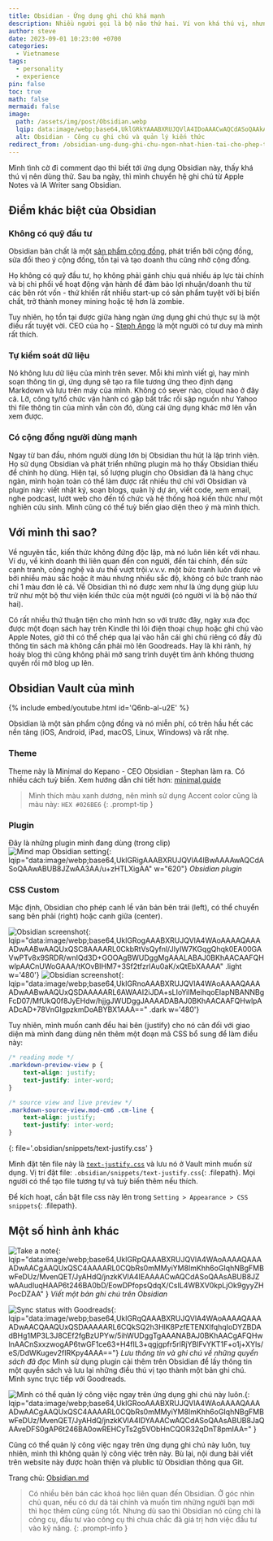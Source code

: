 ```yaml
---
title: Obsidian - Ứng dụng ghi chú khá mạnh
description: Nhiều người gọi là bộ não thứ hai. Ví von khá thú vị, nhưng đúng là một công cụ ghi chú rất mạnh.
author: steve
date: 2023-09-01 10:23:00 +0700
categories:
  - Vietnamese
tags:
  - personality
  - experience
pin: false
toc: true
math: false
mermaid: false
image:
  path: /assets/img/post/Obsidian.webp
  lqip: data:image/webp;base64,UklGRkYAAABXRUJQVlA4IDoAAACwAQCdASoQAAkABUB8JaQAAp1CNkwAAP7BsN3gHTSt8oBaczRfhAIu4MV0wTs0bQt2ksJQqKOj4AAA
  alt: Obsidian - Công cụ ghi chú và quản lý kiến thức
redirect_from: /obsidian-ung-dung-ghi-chu-ngon-nhat-hien-tai-cho-phep-toan-quyen-kiem-soat-du-lieu-cua-ban/
---
```


Mình tình cờ đi comment dạo thì biết tới ứng dụng Obsidian này, thấy khá thú vị nên dùng thử. Sau ba ngày, thì mình chuyển hệ ghi chú từ Apple Notes và IA Writer sang Obsidian.

## Điểm khác biệt của Obsidian
### Không có quỹ đầu tư
Obsidian bản chất là một [sản phẩm cộng đồng](/san-pham-cong-dong/), phát triển bởi cộng đồng, sửa đổi theo ý cộng đồng, tồn tại và tạo doanh thu cũng nhờ cộng đồng.

Họ không có quỹ đầu tư, họ không phải gánh chịu quá nhiều áp lực tài chính và bị chi phối về hoạt động vận hành để đảm bảo lợi nhuận/doanh thu từ các bên rót vốn - thứ khiến rất nhiều start-up có sản phẩm tuyệt vời bị biến chất, trở thành money mining hoặc tệ hơn là zombie.

Tuy nhiên, họ tồn tại được giữa hàng ngàn ứng dụng ghi chú thực sự là một điều rất tuyệt vời. CEO của họ - [Steph Ango](https://stephango.com/) là một người có tư duy mà mình rất thích.

### Tự kiểm soát dữ liệu
Nó không lưu dữ liệu của mình trên sever. Mỗi khi mình viết gì, hay mình soạn thông tin gì, ứng dụng sẽ tạo ra file tương ứng theo định dạng Markdown và lưu trên máy của mình. Không có sever nào, cloud nào ở đây cả. Lỡ, công ty/tổ chức vận hành có gặp bất trắc rồi sập nguồn như Yahoo thì file thông tin của mình vẫn còn đó, dùng cái ứng dụng khác mở lên vẫn xem được.

### Có cộng đồng người dùng mạnh
Ngay từ ban đầu, nhóm người dùng lớn bị Obsidian thu hút là lập trình viên. Họ sử dụng Obsidian và phát triển những plugin mà họ thấy Obsidian thiếu để chính họ dùng. Hiện tại, số lượng plugin cho Obsidian đã là hàng chục ngàn, mình hoàn toàn có thể làm được rất nhiều thứ chỉ với Obsidian và plugin này:  viết nhật ký, soạn blogs, quản lý dự án, viết code, xem email, nghe podcast, lướt web cho đến tổ chức và hệ thống hoá kiến thức như một nghiên cứu sinh. Mình cũng có thể tuỳ biến giao diện theo ý mà mình thích.

## Với mình thì sao?
Về nguyên tắc, kiến thức không đứng độc lập, mà nó luôn liên kết với nhau. Ví dụ, về kinh doanh thì liên quan đến con người, đến tài chính, đến sức cạnh tranh, công nghệ và ưu thế vượt trội.v.v.v. một bức tranh luôn được vẽ bởi nhiều màu sắc hoặc ít màu nhưng nhiều sắc độ, không có bức tranh nào chỉ 1 màu đơn lẻ cả. Về Obsidian thì nó được xem như là ứng dụng giúp lưu trữ như một bộ thư viện kiến thức của một người (có người ví là bộ não thứ hai).

Có rất nhiều thứ thuận tiện cho mình hơn so với trước đây, ngày xưa đọc được một đoạn sách hay trên Kindle thì lôi điện thoại chụp hoặc ghi chú vào Apple Notes, giờ thì có thể chép qua lại vào hẳn cái ghi chú riêng có đầy đủ thông tin sách mà không cần phải mò lên Goodreads. Hay là khi rảnh, hý hoáy blog thì cũng không phải mở sang trình duyệt tìm ảnh không thương quyền rồi mở blog up lên.

## Obsidian Vault của mình

{% include embed/youtube.html id='Q6nb-al-u2E' %}

Obsidian là một sản phẩm cộng đồng và nó miễn phí, có trên hầu hết các nền tảng (iOS, Android, iPad, macOS, Linux, Windows) và rất nhẹ. 

### Theme
Theme này là Minimal do Kepano - CEO Obsidian - Stephan làm ra. Có nhiều cách tuỳ biến. Xem hướng dẫn chi tiết hơn: [minimal.guide](https://minimal.guide)

> Mình thích màu xanh dương, nên mình sử dụng Accent color cũng là màu này: `HEX #026BE6` 
{: .prompt-tip }

### Plugin
Đây là những plugin mình đang dùng (trong clip)
![Mind map Obsidian setting](/assets/img/post/Mindmapping.webp "Obsidian plugin"){: lqip="data:image/webp;base64,UklGRigAAABXRUJQVlA4IBwAAAAwAQCdASoQAAwABUB8JZwAA3AA/u+zHTLXigAA" w="620"}
_Obsidian plugin_

### CSS Custom
Mặc định, Obsidian cho phép canh lề văn bản bên trái (left), có thể chuyển sang bên phải (right) hoặc canh giữa (center).

![Obsidian screenshot](/assets/img/post/Obsidian-Screenshot-light.webp){: lqip="data:image/webp;base64,UklGRogAAABXRUJQVlA4WAoAAAAQAAAADwAABwAAQUxQSC8AAAARL0CkbRtVsQyfnl/JIyIW7KGqgQhqk0EA00GAVwPTv8x9SRDR/wnIQd3D+GOOAgBWUDggMgAAALABAJ0BKhAACAAFQHwlpAACnUWoGAAA/tKOvBIHM7+3Sf2tfzrIAu0aK/xQtEbXAAAA" .light w='480'}
![Obsidian screenshot](/assets/img/post/Obsidian-Screenshot-dark.webp){: lqip="data:image/webp;base64,UklGRnoAAABXRUJQVlA4WAoAAAAQAAAADwAABwAAQUxQSDAAAAARL6AWAAI2iJDA+sLIoYiIMeihqoEIapNBANNBgFcD07/MfUkQ0f8JyEHdw/hjjgJWUDggJAAAADABAJ0BKhAACAAFQHwlpAADcAD+78VnGlgpzkmDoABYBX1AAA==" .dark w='480'}

Tuy nhiên, mình muốn canh đều hai bên (justify) cho nó cân đối với giao diện mà mình đang dùng nên thêm một đoạn mã CSS bổ sung để làm điều này:

```css
/* reading mode */
.markdown-preview-view p {
	text-align: justify;
	text-justify: inter-word;	
}

/* source view and live preview */
.markdown-source-view.mod-cm6 .cm-line {
	text-align: justify;
	text-justify: inter-word;	
}
```
{: file='.obsidian/snippets/text-justify.css' }

Mình đặt tên file này là [`text-justify.css`](https://github.com/lotusk08/lotusk08.github.io/blob/5f4a80b711a4116d7c3f1a8da82ce3b0f9077ea0/.obsidian/snippets/text-justify.css) và lưu nó ở Vault mình muốn sử dụng. Vị trí đặt file: `.obsidian/snippets/text-justify.css`{: .filepath}. Mọi người có thể tạo file tương tự và tuỳ biến thêm nếu thích.

Để kích hoạt, cần bật file css này lên trong `Setting > Appearance > CSS snippets`{: .filepath}.

## Một số hình ảnh khác

![Take a note](/assets/img/post/Take-a-note.webp "Viết một bản ghi chú trên Obsidian"){: lqip="data:image/webp;base64,UklGRpQAAABXRUJQVlA4WAoAAAAQAAAADwAACgAAQUxQSC4AAAARL0CQbRs0mMMyiYM8ImKhh6oGIqhNBgFMBwFeDUz/MvenQET/JyAHdQ/jnzkKVlA4IEAAAACwAQCdASoQAAsABUB8JZwAAudIuqHAAP6t246BA0bD/EowDPfopsQdqX/CsIL4WBXV0kpLjOk9gyyZHPocDZAA" }
_Viết một bản ghi chú trên Obsidian_

![Sync status with Goodreads](/assets/img/post/sync-books-status-with-goodreads.webp "Lưu thông tin và ghi chú về một quyển sách"){: lqip="data:image/webp;base64,UklGRqQAAABXRUJQVlA4WAoAAAAQAAAADwAACQAAQUxQSDAAAAARL6CQkSQ2h3HlK8PzfETENXIfqhqIoDYZBDAdBHg1MP3L3J8CEf2fgBzUPYw/5ihWUDggTgAAANABAJ0BKhAACgAFQHwlnAACnSxxzwogAP6twGF1ce63+H4fIL3+qgjgpfr5rlRjYBIFvYKT1F+o1j+XYls/eS/DdWKugev2fIRKpy4AAA=="} _Lưu thông tin và ghi chú về những quyển sách đã đọc_
Mình sử dụng plugin cài thêm trên Obsidian để lấy thông tin một quyển sách và lưu lại những điều thú vị tạo thành một bản ghi chú. Mình sync trực tiếp với Goodreads.

![Mình có thể quản lý công việc ngay trên ứng dụng ghi chú này luôn.](/assets/img/post/Planning.webp "Obsidian - ứng dụng ghi chú ngon nhất hiện tại cho phép toàn quyền kiểm soát dữ liệu 4"){: lqip="data:image/webp;base64,UklGRooAAABXRUJQVlA4WAoAAAAQAAAADwAACgAAQUxQSC4AAAARL0CQbRs0mMMyiYM8ImKhh6oGIqhNBgFMBwFeDUz/MvenQET/JyAHdQ/jnzkKVlA4IDYAAACwAQCdASoQAAsABUB8JaQAAveDFS0gAP6t246BA0owREHCyTs2g5VObHnCQOR32qDnT8pmIAA=" }

Cũng có thể quản lý công việc ngay trên ứng dụng ghi chú này luôn, tuy nhiên, mình thì không quản lý công việc trên này. Bù lại, nội dung bài viết trên website này được hoàn thiện và plublic từ Obsidian thông qua Git.

Trang chủ: [Obsidian.md](https://obsidian.md/)

> Có nhiều bên bán các khoá học liên quan đến Obsidian. Ở góc nhìn chủ quan, nếu có dư dả tài chính và muốn tìm những người bạn mới thì học thêm cũng cũng tốt. Nhưng dù sao thì Obsidian nó cũng chỉ là công cụ, đầu tư vào công cụ thì chưa chắc đã giá trị hơn việc đầu tư vào kỹ năng.
{: .prompt-info }
